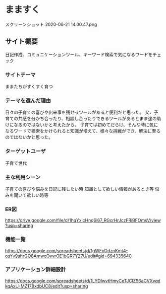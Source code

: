 # まますく
スクリーンショット 2020-06-21 14.00.47.png
## サイト概要
日記作成、コミュニケーションツール、キーワード検索で気になるワードをチェック

### サイトテーマ
ままたちがすくすく育つ

### テーマを選んだ理由
日々の子育ての喜びや出来事を残せるツールがあると便利だと思った。
又、子育ての共感を分かち合ったり、相談し合ったりできるツールがあるとまま達の助けになるのではないかと考えたから。
子育ては初めてだらけ、そんな時に気になるワードで検索をかけられると知識が増えて、様々な挑戦ができ、解決に至るのではないかと思った。

### ターゲットユーザ
子育て世代

### 主な利用シーン
子育ての喜びや悩みを日記に残したい時
知識として欲しい情報があるとき等
悩みを聞いて欲しい時等


### ER図
https://drive.google.com/file/d/1hqYxicHnq6i67_RGcrHrJczFRiBFOmsV/view?usp=sharing

### 機能一覧
https://docs.google.com/spreadsheets/d/1gWFxOdznKmt4-osYv9shrGQ8AmwcOvvrOE1bGR7YZ7U/edit#gid=694335640

### アプリケーション詳細設計
https://docs.google.com/spreadsheets/d/1LYDIwvtHmyCeTJClZ56aCVXvqdkqAxU-MZ178xdbUC8/edit?usp=sharing
